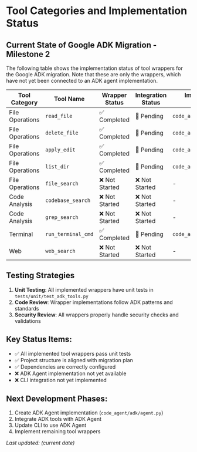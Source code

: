 # Tool Categories and Implementation Status

## Current State of Google ADK Migration - Milestone 2

The following table shows the implementation status of tool wrappers for the Google ADK migration. Note that these are only the wrappers, which have not yet been connected to an ADK agent implementation.

| Tool Category | Tool Name | Wrapper Status | Integration Status | Implementation Location |
| ------------- | --------- | -------------- | ------------------ | ----------------------- |
| File Operations | `read_file` | ✅ Completed | 🔄 Pending | `code_agent/adk/tools.py` |
| File Operations | `delete_file` | ✅ Completed | 🔄 Pending | `code_agent/adk/tools.py` |
| File Operations | `apply_edit` | ✅ Completed | 🔄 Pending | `code_agent/adk/tools.py` |
| File Operations | `list_dir` | ✅ Completed | 🔄 Pending | `code_agent/adk/tools.py` |
| File Operations | `file_search` | ❌ Not Started | ❌ Not Started | - |
| Code Analysis | `codebase_search` | ❌ Not Started | ❌ Not Started | - |
| Code Analysis | `grep_search` | ❌ Not Started | ❌ Not Started | - |
| Terminal | `run_terminal_cmd` | ✅ Completed | 🔄 Pending | `code_agent/adk/tools.py` |
| Web | `web_search` | ❌ Not Started | ❌ Not Started | - |

## Testing Strategies

1. **Unit Testing**: All implemented wrappers have unit tests in `tests/unit/test_adk_tools.py`
2. **Code Review**: Wrapper implementations follow ADK patterns and standards
3. **Security Review**: All wrappers properly handle security checks and validations

## Key Status Items:

- ✅ All implemented tool wrappers pass unit tests
- ✅ Project structure is aligned with migration plan
- ✅ Dependencies are correctly configured
- ❌ ADK Agent implementation not yet available
- ❌ CLI integration not yet implemented

## Next Development Phases:

1. Create ADK Agent implementation (`code_agent/adk/agent.py`)
2. Integrate ADK tools with ADK Agent
3. Update CLI to use ADK Agent
4. Implement remaining tool wrappers

*Last updated: (current date)* 